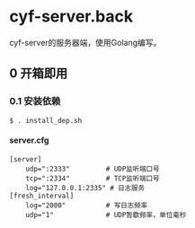 # cyf-server.back

cyf-server的服务器端，使用Golang编写。

## 0 开箱即用

### 0.1 安装依赖

```shell
$ . install_dep.sh
```

#### server.cfg

```
[server]
    udp=":2333"			# UDP监听端口号
    tcp=":2334"			# TCP监听端口号
    log="127.0.0.1:2335" # 日志服务
[fresh_interval]
    log="2000"			# 写日志频率
    udp="1"				# UDP暂歇频率，单位毫秒
```
